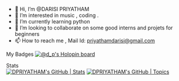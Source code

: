 - 👋 Hi, I’m @DARISI PRIYATHAM
- 👀 I’m interested in music , coding .
- 🌱 I’m currently learning python
- 💞️ I’m looking to collaborate on some good interns and projets for beginners
- 📫 How to reach me , Mail Id: priyathamdarisi@gmail.com

My Badges
[![@d_p's Holopin board](https://holopin.io/api/user/board?user=d_p)](https://holopin.io/@d_p)

Stats<br>
[![DPRIYATHAM's GitHub | Stats](https://stats.quine.sh/DPRIYATHAM/github?theme=dark)](https://quine.sh?utm_source=widgets&utm_campaign=DPRIYATHAM)
[![DPRIYATHAM's GitHub | Topics](https://stats.quine.sh/DPRIYATHAM/topics-over-time?theme=dark)](https://quine.sh)

